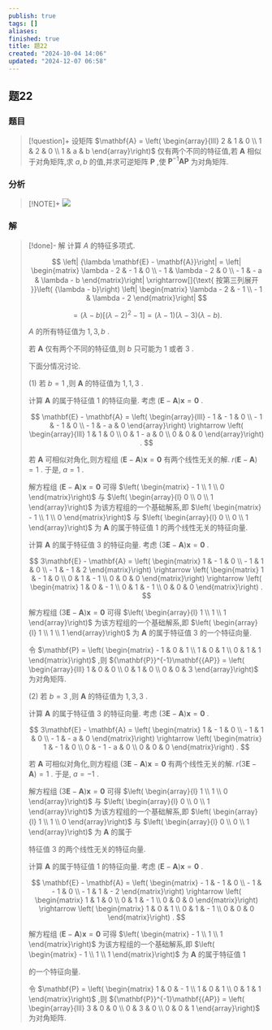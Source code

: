 ```yaml
---
publish: true
tags: []
aliases: 
finished: true
title: 题22
created: "2024-10-04 14:06"
updated: "2024-12-07 06:58"
---
```

## 题22
### 题目
> [!question]+
> 设矩阵 $\mathbf{A} = \left( \begin{array}{lll} 2 & 1 & 0 \\ 1 & 2 & 0 \\ 1 & a & b \end{array}\right)$ 仅有两个不同的特征值,若 $\mathbf{A}$ 相似于对角矩阵,求 $a,b$ 的值,并求可逆矩阵 $\mathbf{P}$ ,使 ${\mathbf{P}}^{-1}\mathbf{A}\mathbf{P}$ 为对角矩阵.
### 分析
> [!NOTE]+
> ![](https://img.hwenyi.live/202412071456517.webp)
### 解
> [!done]-
> 解 计算 $A$ 的特征多项式.
> 
> $$
> \left| {\lambda \mathbf{E} - \mathbf{A}}\right| = \left| \begin{matrix} \lambda - 2 & - 1 & 0 \\ - 1 & \lambda - 2 & 0 \\ - 1 & - a & \lambda - b \end{matrix}\right| \xrightarrow[]{\text{ 按第三列展开 }}\left( {\lambda - b}\right) \left| \begin{matrix} \lambda - 2 & - 1 \\ - 1 & \lambda - 2 \end{matrix}\right|
> $$
> 
> $$
> = \left( {\lambda - b}\right) \left\lbrack {{\left( \lambda - 2\right) }^{2} - 1}\right\rbrack = \left( {\lambda - 1}\right) \left( {\lambda - 3}\right) \left( {\lambda - b}\right) \text{.}
> $$
> 
> $A$ 的所有特征值为 $1,3, b$ .
> 
> 若 $\mathbf{A}$ 仅有两个不同的特征值,则 $b$ 只可能为 1 或者 3 .
> 
> 下面分情况讨论.
> 
> (1) 若 $b = 1$ ,则 $\mathbf{A}$ 的特征值为 $1,1,3$ .
> 
> 计算 $\mathbf{A}$ 的属于特征值 1 的特征向量. 考虑 $\left( {\mathbf{E} - \mathbf{A}}\right) \mathbf{x} = \mathbf{0}$ .
> 
> $$
> \mathbf{E} - \mathbf{A} = \left( \begin{array}{lll} - 1 & - 1 & 0 \\ - 1 & - 1 & 0 \\ - 1 & - a & 0 \end{array}\right) \rightarrow \left( \begin{array}{lll} 1 & 1 & 0 \\ 0 & 1 - a & 0 \\ 0 & 0 & 0 \end{array}\right) .
> $$
> 
> 若 $\mathbf{A}$ 可相似对角化,则方程组 $\left( {\mathbf{E} - \mathbf{A}}\right) \mathbf{x} = \mathbf{0}$ 有两个线性无关的解. $r\left( {\mathbf{E} - \mathbf{A}}\right) = 1$ . 于是, $a = 1$ .
> 
> 解方程组 $\left( {\mathbf{E} - \mathbf{A}}\right) \mathbf{x} = \mathbf{0}$ 可得 $\left( \begin{matrix} - 1 \\ 1 \\ 0 \end{matrix}\right)$ 与 $\left( \begin{array}{l} 0 \\ 0 \\ 1 \end{array}\right)$ 为该方程组的一个基础解系,即 $\left( \begin{matrix} - 1 \\ 1 \\ 0 \end{matrix}\right)$ 与 $\left( \begin{array}{l} 0 \\ 0 \\ 1 \end{array}\right)$ 为 $\mathbf{A}$ 的属于特征值 1 的两个线性无关的特征向量.
> 
> 计算 $\mathbf{A}$ 的属于特征值 3 的特征向量. 考虑 $\left( {3\mathbf{E} - \mathbf{A}}\right) \mathbf{x} = \mathbf{0}$ .
> 
> $$
> 3\mathbf{E} - \mathbf{A} = \left( \begin{matrix} 1 & - 1 & 0 \\ - 1 & 1 & 0 \\ - 1 & - 1 & 2 \end{matrix}\right) \rightarrow \left( \begin{matrix} 1 & - 1 & 0 \\ 0 & 1 & - 1 \\ 0 & 0 & 0 \end{matrix}\right) \rightarrow \left( \begin{matrix} 1 & 0 & - 1 \\ 0 & 1 & - 1 \\ 0 & 0 & 0 \end{matrix}\right) .
> $$
> 
> 解方程组 $\left( {3\mathbf{E} - \mathbf{A}}\right) \mathbf{x} = \mathbf{0}$ 可得 $\left( \begin{array}{l} 1 \\ 1 \\ 1 \end{array}\right)$ 为该方程组的一个基础解系,即 $\left( \begin{array}{l} 1 \\ 1 \\ 1 \end{array}\right)$ 为 $\mathbf{A}$ 的属于特征值 3 的一个特征向量.
> 
> 令 $\mathbf{P} = \left( \begin{matrix} - 1 & 0 & 1 \\ 1 & 0 & 1 \\ 0 & 1 & 1 \end{matrix}\right)$ ,则 ${\mathbf{P}}^{-1}\mathbf{{AP}} = \left( \begin{array}{lll} 1 & 0 & 0 \\ 0 & 1 & 0 \\ 0 & 0 & 3 \end{array}\right)$ 为对角矩阵.
> 
> (2) 若 $b = 3$ ,则 $\mathbf{A}$ 的特征值为 $1,3,3$ .
> 
> 计算 $\mathbf{A}$ 的属于特征值 3 的特征向量. 考虑 $\left( {3\mathbf{E} - \mathbf{A}}\right) \mathbf{x} = \mathbf{0}$ .
> 
> $$
> 3\mathbf{E} - \mathbf{A} = \left( \begin{matrix} 1 & - 1 & 0 \\ - 1 & 1 & 0 \\ - 1 & - a & 0 \end{matrix}\right) \rightarrow \left( \begin{matrix} 1 & - 1 & 0 \\ 0 & - 1 - a & 0 \\ 0 & 0 & 0 \end{matrix}\right) .
> $$
> 
> 若 $\mathbf{A}$ 可相似对角化,则方程组 $\left( {3\mathbf{E} - \mathbf{A}}\right) \mathbf{x} = \mathbf{0}$ 有两个线性无关的解. $r\left( {3\mathbf{E} - \mathbf{A}}\right) = 1$ . 于是, $a = - 1$ .
> 
> 解方程组 $\left( {3\mathbf{E} - \mathbf{A}}\right) \mathbf{x} = \mathbf{0}$ 可得 $\left( \begin{array}{l} 1 \\ 1 \\ 0 \end{array}\right)$ 与 $\left( \begin{array}{l} 0 \\ 0 \\ 1 \end{array}\right)$ 为该方程组的一个基础解系,即 $\left( \begin{array}{l} 1 \\ 1 \\ 0 \end{array}\right)$ 与 $\left( \begin{array}{l} 0 \\ 0 \\ 1 \end{array}\right)$ 为 $\mathbf{A}$ 的属于
> 
> 特征值 3 的两个线性无关的特征向量.
> 
> 计算 $\mathbf{A}$ 的属于特征值 1 的特征向量. 考虑 $\left( {\mathbf{E} - \mathbf{A}}\right) \mathbf{x} = \mathbf{0}$ .
> 
> $$
> \mathbf{E} - \mathbf{A} = \left( \begin{matrix} - 1 & - 1 & 0 \\ - 1 & - 1 & 0 \\ - 1 & 1 & - 2 \end{matrix}\right) \rightarrow \left( \begin{matrix} 1 & 1 & 0 \\ 0 & 1 & - 1 \\ 0 & 0 & 0 \end{matrix}\right) \rightarrow \left( \begin{matrix} 1 & 0 & 1 \\ 0 & 1 & - 1 \\ 0 & 0 & 0 \end{matrix}\right) .
> $$
> 
> 解方程组 $\left( {\mathbf{E} - \mathbf{A}}\right) \mathbf{x} = \mathbf{0}$ 可得 $\left( \begin{matrix} - 1 \\ 1 \\ 1 \end{matrix}\right)$ 为该方程组的一个基础解系,即 $\left( \begin{matrix} - 1 \\ 1 \\ 1 \end{matrix}\right)$ 为 $\mathbf{A}$ 的属于特征值 1
> 
> 的一个特征向量.
> 
> 令 $\mathbf{P} = \left( \begin{matrix} 1 & 0 & - 1 \\ 1 & 0 & 1 \\ 0 & 1 & 1 \end{matrix}\right)$ ,则 ${\mathbf{P}}^{-1}\mathbf{{AP}} = \left( \begin{array}{lll} 3 & 0 & 0 \\ 0 & 3 & 0 \\ 0 & 0 & 1 \end{array}\right)$ 为对角矩阵.